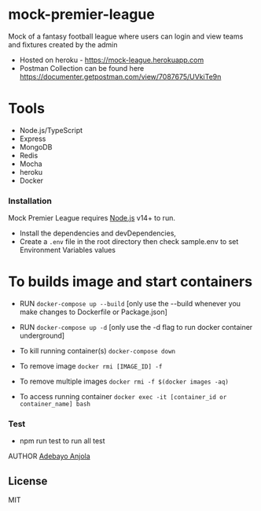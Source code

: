 # mock-premier-league

Mock of a fantasy football league where users can login and view teams and fixtures created by the admin

  - Hosted on heroku - https://mock-league.herokuapp.com
  - Postman Collection can be found here https://documenter.getpostman.com/view/7087675/UVkiTe9n


# Tools

  - Node.js/TypeScript     
  - Express
  - MongoDB
  - Redis
  - Mocha
  - heroku
  - Docker

### Installation

Mock Premier League requires [Node.js](https://nodejs.org/) v14+ to run.

- Install the dependencies and devDependencies,
- Create a `.env` file in the root directory then check sample.env to set Environment Variables values

# To builds image and start containers

- RUN `docker-compose up --build` [only use the --build whenever you make changes to Dockerfile or Package.json]

- RUN `docker-compose up -d` [only use the -d flag to run docker container underground]

- To kill running container(s) `docker-compose down`
- To remove image `docker rmi [IMAGE_ID] -f`
- To remove multiple images `docker rmi -f $(docker images -aq)`
- To access running container `docker exec -it [container_id or container_name] bash`

### Test
- npm run test to run all test

AUTHOR
[Adebayo Anjola](https://github.com/anjorlar)

License
----

MIT
